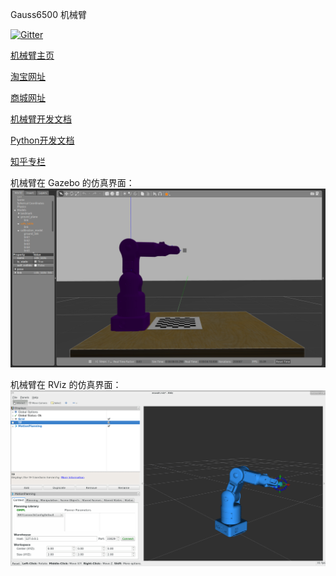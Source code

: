 
 Gauss6500 机械臂

 [![Gitter](https://badges.gitter.im/tonyrobotics-ros/community.svg)](https://gitter.im/tonyrobotics-ros/community?utm_source=badge&utm_medium=badge&utm_campaign=pr-badge)

[机械臂主页](http://gauss.tonyrobotics.com/ "机械臂主页")  

[淘宝网址](https://item.taobao.com/item.htm?spm=a230r.1.14.1.46962f47OKzNW6&id=586250996678&ns=1&abbucket=10#detail "淘宝网址")

[商城网址](http://cn.robostore.me/goods-details/10780 "商城网址")

[机械臂开发文档](https://gauss-doc.readthedocs.io/en/latest/ "机械臂开发文档")

[Python开发文档](https://www.kancloud.cn/itfanr/gauss_doc_1/971823 "Python开发文档")

[知乎专栏](https://zhuanlan.zhihu.com/c_1086677718430425088 "知乎专栏")

机械臂在 Gazebo 的仿真界面： 
![gauss_gazebo](gauss6500/img/gauss_gazebo.png)

机械臂在 RViz 的仿真界面：
![gauss_rviz](gauss6500/img/gauss_rviz.png)